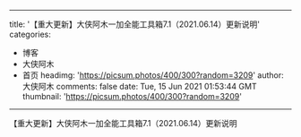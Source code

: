 
---
title: '【重大更新】大侠阿木一加全能工具箱7.1（2021.06.14）更新说明'
categories: 
 - 博客
 - 大侠阿木
 - 首页
headimg: 'https://picsum.photos/400/300?random=3209'
author: 大侠阿木
comments: false
date: Tue, 15 Jun 2021 01:53:44 GMT
thumbnail: 'https://picsum.photos/400/300?random=3209'
---

<div>   
【重大更新】大侠阿木一加全能工具箱7.1（2021.06.14）更新说明  
</div>
            